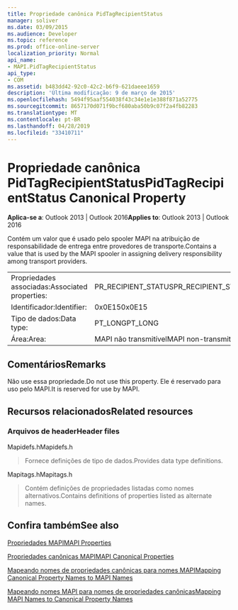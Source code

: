 ```yaml
---
title: Propriedade canônica PidTagRecipientStatus
manager: soliver
ms.date: 03/09/2015
ms.audience: Developer
ms.topic: reference
ms.prod: office-online-server
localization_priority: Normal
api_name:
- MAPI.PidTagRecipientStatus
api_type:
- COM
ms.assetid: b483dd42-92c0-42c2-b6f9-621daeee1659
description: 'Última modificação: 9 de março de 2015'
ms.openlocfilehash: 5494f95aaf554038f43c34e1e1e388f871a52775
ms.sourcegitcommit: 8657170d071f9bcf680aba50b9c07f2a4fb82283
ms.translationtype: MT
ms.contentlocale: pt-BR
ms.lasthandoff: 04/28/2019
ms.locfileid: "33410711"
---
```

# <a name="pidtagrecipientstatus-canonical-property"></a><span data-ttu-id="febe9-103">Propriedade canônica PidTagRecipientStatus</span><span class="sxs-lookup"><span data-stu-id="febe9-103">PidTagRecipientStatus Canonical Property</span></span>

  
  
<span data-ttu-id="febe9-104">**Aplica-se a**: Outlook 2013 | Outlook 2016</span><span class="sxs-lookup"><span data-stu-id="febe9-104">**Applies to**: Outlook 2013 | Outlook 2016</span></span> 
  
<span data-ttu-id="febe9-105">Contém um valor que é usado pelo spooler MAPI na atribuição de responsabilidade de entrega entre provedores de transporte.</span><span class="sxs-lookup"><span data-stu-id="febe9-105">Contains a value that is used by the MAPI spooler in assigning delivery responsibility among transport providers.</span></span>
  
|||
|:-----|:-----|
|<span data-ttu-id="febe9-106">Propriedades associadas:</span><span class="sxs-lookup"><span data-stu-id="febe9-106">Associated properties:</span></span>  <br/> |<span data-ttu-id="febe9-107">PR_RECIPIENT_STATUS</span><span class="sxs-lookup"><span data-stu-id="febe9-107">PR_RECIPIENT_STATUS</span></span>  <br/> |
|<span data-ttu-id="febe9-108">Identificador:</span><span class="sxs-lookup"><span data-stu-id="febe9-108">Identifier:</span></span>  <br/> |<span data-ttu-id="febe9-109">0x0E15</span><span class="sxs-lookup"><span data-stu-id="febe9-109">0x0E15</span></span>  <br/> |
|<span data-ttu-id="febe9-110">Tipo de dados:</span><span class="sxs-lookup"><span data-stu-id="febe9-110">Data type:</span></span>  <br/> |<span data-ttu-id="febe9-111">PT_LONG</span><span class="sxs-lookup"><span data-stu-id="febe9-111">PT_LONG</span></span>  <br/> |
|<span data-ttu-id="febe9-112">Área:</span><span class="sxs-lookup"><span data-stu-id="febe9-112">Area:</span></span>  <br/> |<span data-ttu-id="febe9-113">MAPI não transmitível</span><span class="sxs-lookup"><span data-stu-id="febe9-113">MAPI non-transmittable</span></span>  <br/> |
   
## <a name="remarks"></a><span data-ttu-id="febe9-114">Comentários</span><span class="sxs-lookup"><span data-stu-id="febe9-114">Remarks</span></span>

<span data-ttu-id="febe9-115">Não use essa propriedade.</span><span class="sxs-lookup"><span data-stu-id="febe9-115">Do not use this property.</span></span> <span data-ttu-id="febe9-116">Ele é reservado para uso pelo MAPI.</span><span class="sxs-lookup"><span data-stu-id="febe9-116">It is reserved for use by MAPI.</span></span>
  
## <a name="related-resources"></a><span data-ttu-id="febe9-117">Recursos relacionados</span><span class="sxs-lookup"><span data-stu-id="febe9-117">Related resources</span></span>

### <a name="header-files"></a><span data-ttu-id="febe9-118">Arquivos de header</span><span class="sxs-lookup"><span data-stu-id="febe9-118">Header files</span></span>

<span data-ttu-id="febe9-119">Mapidefs.h</span><span class="sxs-lookup"><span data-stu-id="febe9-119">Mapidefs.h</span></span>
  
> <span data-ttu-id="febe9-120">Fornece definições de tipo de dados.</span><span class="sxs-lookup"><span data-stu-id="febe9-120">Provides data type definitions.</span></span>
    
<span data-ttu-id="febe9-121">Mapitags.h</span><span class="sxs-lookup"><span data-stu-id="febe9-121">Mapitags.h</span></span>
  
> <span data-ttu-id="febe9-122">Contém definições de propriedades listadas como nomes alternativos.</span><span class="sxs-lookup"><span data-stu-id="febe9-122">Contains definitions of properties listed as alternate names.</span></span>
    
## <a name="see-also"></a><span data-ttu-id="febe9-123">Confira também</span><span class="sxs-lookup"><span data-stu-id="febe9-123">See also</span></span>



[<span data-ttu-id="febe9-124">Propriedades MAPI</span><span class="sxs-lookup"><span data-stu-id="febe9-124">MAPI Properties</span></span>](mapi-properties.md)
  
[<span data-ttu-id="febe9-125">Propriedades canônicas MAPI</span><span class="sxs-lookup"><span data-stu-id="febe9-125">MAPI Canonical Properties</span></span>](mapi-canonical-properties.md)
  
[<span data-ttu-id="febe9-126">Mapeando nomes de propriedades canônicas para nomes MAPI</span><span class="sxs-lookup"><span data-stu-id="febe9-126">Mapping Canonical Property Names to MAPI Names</span></span>](mapping-canonical-property-names-to-mapi-names.md)
  
[<span data-ttu-id="febe9-127">Mapeando nomes MAPI para nomes de propriedades canônicas</span><span class="sxs-lookup"><span data-stu-id="febe9-127">Mapping MAPI Names to Canonical Property Names</span></span>](mapping-mapi-names-to-canonical-property-names.md)

